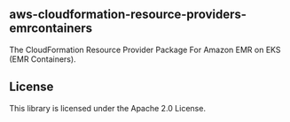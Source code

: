 ## aws-cloudformation-resource-providers-emrcontainers

The CloudFormation Resource Provider Package For Amazon EMR on EKS (EMR Containers).

## License

This library is licensed under the Apache 2.0 License.
